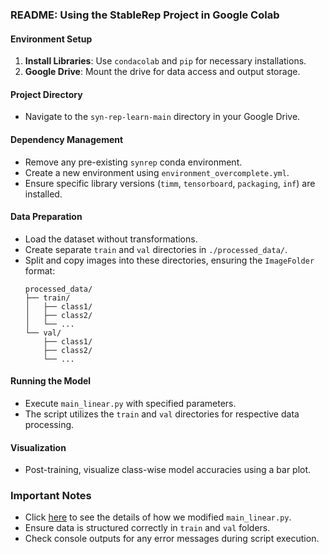 ### README: Using the StableRep Project in Google Colab

#### Environment Setup
1. **Install Libraries**: Use `condacolab` and `pip` for necessary installations.
2. **Google Drive**: Mount the drive for data access and output storage.

#### Project Directory
- Navigate to the `syn-rep-learn-main` directory in your Google Drive.

#### Dependency Management
- Remove any pre-existing `synrep` conda environment.
- Create a new environment using `environment_overcomplete.yml`.
- Ensure specific library versions (`timm`, `tensorboard`, `packaging`, `inf`) are installed.

#### Data Preparation
- Load the dataset without transformations.
- Create separate `train` and `val` directories in `./processed_data/`.
- Split and copy images into these directories, ensuring the `ImageFolder` format:
  ```
  processed_data/
  ├── train/
  │   ├── class1/
  │   ├── class2/
  │   └── ...
  └── val/
      ├── class1/
      ├── class2/
      └── ...
  ```

#### Running the Model
- Execute `main_linear.py` with specified parameters.
- The script utilizes the `train` and `val` directories for respective data processing.

#### Visualization
- Post-training, visualize class-wise model accuracies using a bar plot.

### Important Notes
- Click [here](url) to see the details of how we modified `main_linear.py`.
- Ensure data is structured correctly in `train` and `val` folders.
- Check console outputs for any error messages during script execution.
